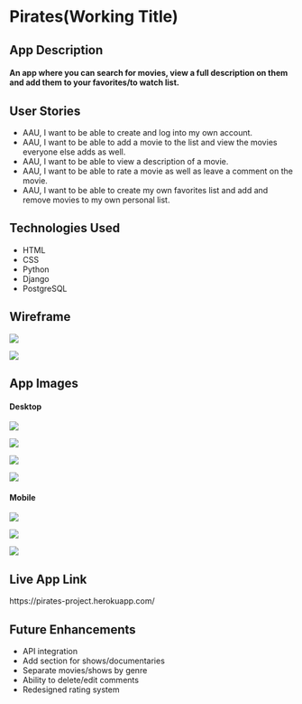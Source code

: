 <h1>Pirates(Working Title)</h1>

<h2>App Description</h2>
<h4>An app where you can search for movies, view a full description on them and add them to your favorites/to watch list.</h4>

<h2>User Stories</h2>
<ul>
  <li>AAU, I want to be able to create and log into my own account.</li>
  <li>AAU, I want to be able to add a movie to the list and view the movies everyone else adds as well.</li>
  <li>AAU, I want to be able to view a description of a movie.</li>
  <li>AAU, I want to be able to rate a movie as well as leave a comment on the movie.</li>
  <li>AAU, I want to be able to create my own favorites list and add and remove movies to my own personal list.</li>
</ul>

<h2>Technologies Used</h2>
<ul>
  <li>HTML</li>
  <li>CSS</li>
  <li>Python</li>
  <li>Django</li>
  <li>PostgreSQL</li>
</ul>

<h2>Wireframe</h2>

![](images/Wireframe.png)

![](images/ERD.png)


<h2>App Images</h2>
<h4>Desktop</h4>

![](images/desktop.png)

![](images/desktop2.png)

![](images/desktop3.png)

![](images/desktop4.png)

<h4>Mobile</h4>

![](images/mobile.png)

![](images/mobile2.png)

![](images/mobile3.png)

<h2>Live App Link</h2>
https://pirates-project.herokuapp.com/

<h2>Future Enhancements</h2>
<ul>
  <li>API integration</li>
  <li>Add section for shows/documentaries</li>
  <li>Separate movies/shows by genre</li>  
  <li>Ability to delete/edit comments</li>
  <li>Redesigned rating system</li>  
</ul>

